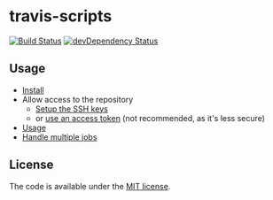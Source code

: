 # travis-scripts

[![Build Status](https://travis-ci.org/alrra/travis-scripts.svg?branch=master)](https://travis-ci.org/alrra/travis-scripts)
[![devDependency Status](https://david-dm.org/alrra/travis-scripts/dev-status.svg)](https://david-dm.org/alrra/travis-scripts#info=devDependencies)


## Usage

* [Install](doc/install.md)
* Allow access to the repository
  * [Setup the SSH keys](doc/github-deploy-keys.md)
  * or [use an access token](doc/github-access-token.md)
    (not recommended, as it's less secure)
* [Usage](doc/usage.md)
* [Handle multiple jobs](doc/handle-multiple-jobs.md)


## License

The code is available under the [MIT license](LICENSE.txt).
